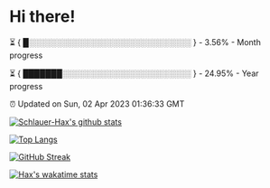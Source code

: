 # Hi there!

⏳ { █░░░░░░░░░░░░░░░░░░░░░░░░░░░░░ } - 3.56% - Month progress

⏳ { ███████░░░░░░░░░░░░░░░░░░░░░░░ } - 24.95% - Year progress

⏰ Updated on Sun, 02 Apr 2023 01:36:33 GMT


[![Schlauer-Hax's github stats](https://github-readme-stats.vercel.app/api?username=Schlauer-Hax&show_icons=true&theme=dark&count_private=true)](https://github.com/Schlauer-Hax)


[![Top Langs](https://github-readme-stats.vercel.app/api/top-langs/?username=Schlauer-Hax&layout=compact&theme=dark)](https://github.com/Schlauer-Hax?tab=repositories)

[![GitHub Streak](https://streak-stats.demolab.com?user=Schlauer-Hax&theme=dark)](https://git.io/streak-stats)

[![Hax's wakatime stats](https://github-readme-stats.vercel.app/api/wakatime?username=Hax&theme=dark)](https://wakatime.com/@Hax)

